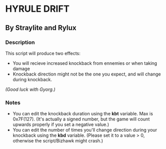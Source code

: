 # HYRULE DRIFT
## By Straylite and Rylux

### Description

This script will produce two effects:
- You will recieve increased knockback from ennemies or when taking damage
- Knockback direction might not be the one you expect, and will change during knockback.

*(Good luck with Gyorg.)*

### Notes

- You can edit the knockback duration using the **kbt** variable. Max is 0x7F(127). (It's actually a signed number, but the game will count upwards properly if you set a negative value.)
- You can edit the number of times you'll change direction during your knockback using the **kbd** variable. (Please set it to a value > 0, otherwise the script/Bizhawk might crash.)
